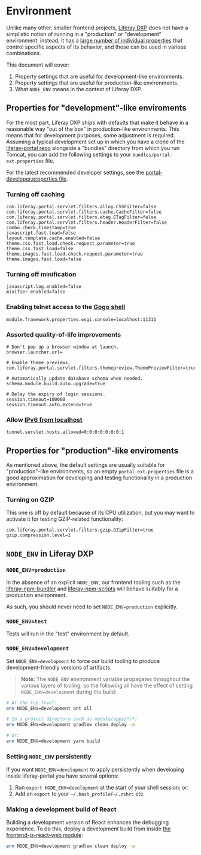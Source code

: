 # Environment

Unlike many other, smaller frontend projects, [Liferay DXP](https://github.com/liferay/liferay-portal) does not have a simplistic notion of running in a "production" or "development" environment: instead, it has a [large number of individual properties](https://github.com/liferay/liferay-portal/blob/master/portal-impl/src/portal.properties) that control specific aspects of its behavior, and these can be used in various combinations.

This document will cover:

1. Property settings that are useful for development-like environments.
2. Property settings that are useful for production-like environments.
3. What `NODE_ENV` means in the context of Liferay DXP.

## Properties for "development"-like enviroments

For the most part, Liferay DXP ships with defaults that make it behave in a reasonable way "out of the box" in production-like environments. This means that for development purposes, some adjustment is required. Assuming a typical development set up in which you have a clone of the [liferay-portal repo](https://github.com/liferay/liferay-portal) alongside a "bundles" directory from which you run Tomcat, you can add the following settings to your `bundles/portal-ext.properties` file.

For the latest recommended developer settings, see the [portal-developer.properties file](https://github.com/liferay/liferay-portal/blob/master/portal-impl/src/portal-developer.properties).

### Turning off caching

```
com.liferay.portal.servlet.filters.alloy.CSSFilter=false
com.liferay.portal.servlet.filters.cache.CacheFilter=false
com.liferay.portal.servlet.filters.etag.ETagFilter=false
com.liferay.portal.servlet.filters.header.HeaderFilter=false
combo.check.timestamp=true
javascript.fast.load=false
layout.template.cache.enabled=false
theme.css.fast.load.check.request.parameter=true
theme.css.fast.load=false
theme.images.fast.load.check.request.parameter=true
theme.images.fast.load=false
```

### Turning off minification

```
javascript.log.enabled=false
minifier.enabled=false
```

### Enabling telnet access to the [Gogo shell](https://portal.liferay.dev/docs/7-2/customization/-/knowledge_base/c/using-the-felix-gogo-shell)

```
module.framework.properties.osgi.console=localhost:11311
```

### Assorted quality-of-life improvements

```
# Don't pop up a browser window at launch.
browser.launcher.url=

# Enable theme previews.
com.liferay.portal.servlet.filters.themepreview.ThemePreviewFilter=true

# Automatically update database schema when needed.
schema.module.build.auto.upgrade=true

# Delay the expiry of login sessions.
session.timeout=100000
session.timeout.auto.extend=true
```

### Allow [IPv6 from localhost](https://dev.liferay.com/en/discover/deployment/-/knowledge_base/7-0/choosing-ipv4-or-ipv6)

```
tunnel.servlet.hosts.allowed=0:0:0:0:0:0:0:1
```

## Properties for "production"-like enviroments

As mentioned above, the default settings are usually suitable for "production"-like environments, so an empty `portal-ext.properties` file is a good approximation for developing and testing functionality in a production environment.

### Turning on GZIP

This one is off by default because of its CPU utilization, but you may want to activate it for testing GZIP-related functionality:

```
com.liferay.portal.servlet.filters.gzip.GZipFilter=true
gzip.compression.level=1
```

## `NODE_ENV` in Liferay DXP

### `NODE_ENV=production`

In the absence of an explicit `NODE_ENV`, our frontend tooling such as the [liferay-npm-bundler](https://github.com/liferay/liferay-js-toolkit/tree/master/packages/liferay-npm-bundler) and [liferay-npm-scripts](https://github.com/liferay/liferay-npm-tools/tree/master/packages/liferay-npm-scripts) will behave suitably for a production environment.

As such, you should never need to set `NODE_ENV=production` explicitly.

### `NODE_ENV=test`

Tests will run in the "test" environment by default.

### `NODE_ENV=development`

Set `NODE_ENV=development` to force our build tooling to produce development-friendly versions of artifacts.

> **Note:** The `NODE_ENV` environment variable propagates throughout the various layers of tooling, so the following all have the effect of setting `NODE_ENV=development` during the build:

```sh
# At the top level:
env NODE_ENV=development ant all

# In a project directory such as module/apps/*/*:
env NODE_ENV=development gradlew clean deploy -a

# Or:
env NODE_ENV=development yarn build
```

### Setting `NODE_ENV` persistently

If you want `NODE_ENV=development` to apply persistently when developing inside liferay-portal you have several options:

1. Run `export NODE_ENV=development` at the start of your shell session; or:
2. Add an `export` to your `~/.bash_profile`/`~/.zshrc` etc.

### Making a development build of React

Building a development version of React enhances the debugging experience. To do this, deploy a development build from inside [the frontend-js-react-web module](https://github.com/liferay/liferay-portal/tree/master/modules/apps/frontend-js/frontend-js-react-web):

```sh
env NODE_ENV=development gradlew clean deploy -a
```
